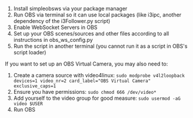 1) Install simpleobsws via your package manager
2) Run OBS via terminal so it can use local packages (like i3ipc, another dependency of the i3Follower.py script)
3) Enable WebSocket Servers in OBS
4) Set up your OBS scenes/sources and other files according to all instructions in obs\_ws\_config.py
5) Run the script in another terminal (you cannot run it as a script in OBS's script loader)

If you want to set up an OBS Virtual Camera, you may also need to:

1) Create a camera source with video4linux: `sudo modprobe v4l2loopback devices=1 video_nr=2 card_label="OBS Virtual Camera" exclusive_caps=1`
2) Ensure you have permissions: `sudo chmod 666 /dev/video*`
3) Add yourself to the video group for good measure: `sudo usermod -aG video $USER`
4) Run OBS

